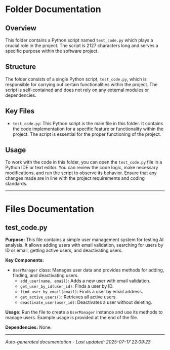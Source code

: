 # Folder Documentation

## Overview
This folder contains a Python script named `test_code.py` which plays a crucial role in the project. The script is 2127 characters long and serves a specific purpose within the software project.

## Structure
The folder consists of a single Python script, `test_code.py`, which is responsible for carrying out certain functionalities within the project. The script is self-contained and does not rely on any external modules or dependencies.

## Key Files
- `test_code.py`: This Python script is the main file in this folder. It contains the code implementation for a specific feature or functionality within the project. The script is essential for the proper functioning of the project.

## Usage
To work with the code in this folder, you can open the `test_code.py` file in a Python IDE or text editor. You can review the code logic, make necessary modifications, and run the script to observe its behavior. Ensure that any changes made are in line with the project requirements and coding standards.

---

# Files Documentation

## test_code.py

**Purpose:** This file contains a simple user management system for testing AI analysis. It allows adding users with email validation, searching for users by ID or email, getting active users, and deactivating users.

**Key Components:**
- `UserManager` class: Manages user data and provides methods for adding, finding, and deactivating users.
  - `add_user(name, email)`: Adds a new user with email validation.
  - `get_user_by_id(user_id)`: Finds a user by ID.
  - `find_user_by_email(email)`: Finds a user by email address.
  - `get_active_users()`: Retrieves all active users.
  - `deactivate_user(user_id)`: Deactivates a user without deleting.

**Usage:** Run the file to create a `UserManager` instance and use its methods to manage users. Example usage is provided at the end of the file.

**Dependencies:** None.

---
*Auto-generated documentation - Last updated: 2025-07-17 22:09:23*

